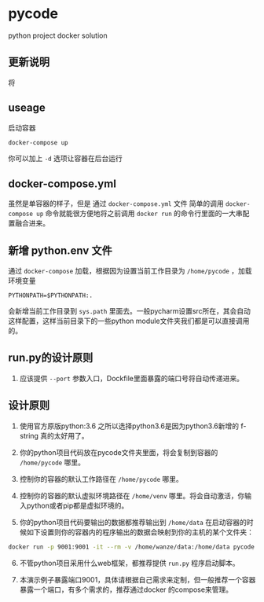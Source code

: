 # pycode
python project docker solution



## 更新说明
将



## useage
启动容器

```bash
docker-compose up 
```

你可以加上 `-d` 选项让容器在后台运行

## docker-compose.yml
虽然是单容器的样子，但是 通过 `docker-compose.yml` 文件 简单的调用 `docker-compose up` 命令就能很方便地将之前调用 `docker run` 的命令行里面的一大串配置融合进来。


## 新增 python.env 文件
通过 `docker-compose` 加载，根据因为设置当前工作目录为 `/home/pycode` ，加载环境变量 

```
PYTHONPATH=$PYTHONPATH:.
```

会新增当前工作目录到 `sys.path` 里面去。一般pycharm设置src所在，其会自动这样配置，这样当前目录下的一些python module文件夹我们都是可以直接调用的。


## run.py的设计原则
1. 应该提供 `--port` 参数入口，Dockfile里面暴露的端口号将自动传递进来。 

## 设计原则

1. 使用官方原版python:3.6 之所以选择python3.6是因为python3.6新增的 f-string 真的太好用了。

2. 你的python项目代码放在pycode文件夹里面，将会复制到容器的 `/home/pycode` 哪里。

3. 控制你的容器的默认工作路径在 `/home/pycode` 哪里。

4. 控制你的容器的默认虚拟环境路径在 `/home/venv` 哪里。将会自动激活，你输入python或者pip都是虚拟环境的。

5. 你的python项目代码要输出的数据都推荐输出到 `/home/data`  在启动容器的时候如下设置则你的容器内的程序输出的数据会映射到你的主机的某个文件夹：

```bash
docker run -p 9001:9001 -it --rm -v /home/wanze/data:/home/data pycode
```

6. 不管python项目采用什么web框架，都推荐提供 `run.py` 程序启动脚本。


7. 本演示例子暴露端口9001，具体请根据自己需求来定制，但一般推荐一个容器暴露一个端口，有多个需求的，推荐通过docker 的compose来管理。



